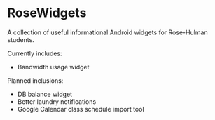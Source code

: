 RoseWidgets
===========

A collection of useful informational Android widgets for Rose-Hulman students.

Currently includes:

 * Bandwidth usage widget

Planned inclusions:

 * DB balance widget
 * Better laundry notifications
 * Google Calendar class schedule import tool
